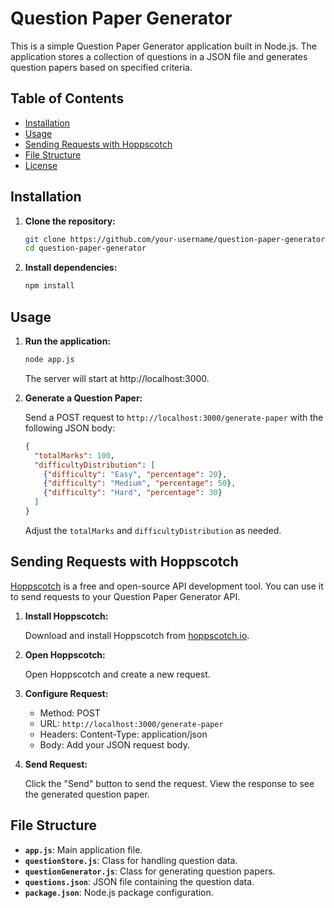 # Question Paper Generator

This is a simple Question Paper Generator application built in Node.js. The application stores a collection of questions in a JSON file and generates question papers based on specified criteria.

## Table of Contents

- [Installation](#installation)
- [Usage](#usage)
- [Sending Requests with Hoppscotch](#sending-requests-with-hoppscotch)
- [File Structure](#file-structure)
- [License](#license)

## Installation

1. **Clone the repository:**

   ```bash
   git clone https://github.com/your-username/question-paper-generator.git
   cd question-paper-generator
   ```

2. **Install dependencies:**

   ```bash
   npm install
   ```

## Usage

1. **Run the application:**

   ```bash
   node app.js
   ```

   The server will start at http://localhost:3000.

2. **Generate a Question Paper:**

   Send a POST request to `http://localhost:3000/generate-paper` with the following JSON body:

   ```json
   {
     "totalMarks": 100,
     "difficultyDistribution": [
       {"difficulty": "Easy", "percentage": 20},
       {"difficulty": "Medium", "percentage": 50},
       {"difficulty": "Hard", "percentage": 30}
     ]
   }
   ```

   Adjust the `totalMarks` and `difficultyDistribution` as needed.

## Sending Requests with Hoppscotch

[Hoppscotch](https://hoppscotch.io/) is a free and open-source API development tool. You can use it to send requests to your Question Paper Generator API.

1. **Install Hoppscotch:**

   Download and install Hoppscotch from [hoppscotch.io](https://hoppscotch.io/).

2. **Open Hoppscotch:**

   Open Hoppscotch and create a new request.

3. **Configure Request:**

   - Method: POST
   - URL: `http://localhost:3000/generate-paper`
   - Headers: Content-Type: application/json
   - Body: Add your JSON request body.

4. **Send Request:**

   Click the "Send" button to send the request. View the response to see the generated question paper.

## File Structure

- **`app.js`**: Main application file.
- **`questionStore.js`**: Class for handling question data.
- **`questionGenerator.js`**: Class for generating question papers.
- **`questions.json`**: JSON file containing the question data.
- **`package.json`**: Node.js package configuration.
